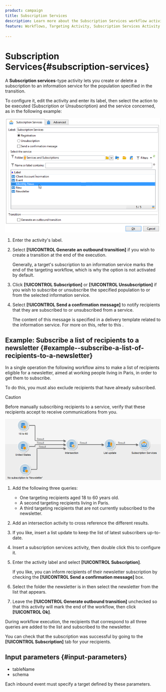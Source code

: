 ```yaml
---
product: campaign
title: Subscription Services
description: Learn more about the Subscription Services workflow activity
feature: Workflows, Targeting Activity, Subscription Services Activity

---
```

# Subscription Services{#subscription-services}



A **Subscription services**-type activity lets you create or delete a subscription to an information service for the population specified in the transition.

To configure it, edit the activity and enter its label, then select the action to be executed (Subscription or Unsubscription) and the service concerned, as in the following example:

![](assets/edit_service_inscription.png)

1. Enter the activity's label.
1. Select **[!UICONTROL Generate an outbound transition]** if you wish to create a transition at the end of the execution.

   Generally, a target's subscription to an information service marks the end of the targeting workflow, which is why the option is not activated by default.

1. Click **[!UICONTROL Subscription]** or **[!UICONTROL Unsubscription]** if you wish to subscribe or unsubscribe the specified population to or from the selected information service.
1. Select **[!UICONTROL Send a confirmation message]** to notify recipients that they are subscribed to or unsubscribed from a service.

   The content of this message is specified in a delivery template related to the information service. For more on this, refer to this  .

## Example: Subscribe a list of recipients to a newsletter {#example--subscribe-a-list-of-recipients-to-a-newsletter}

In a single operation the following workflow aims to make a list of recipients eligible for a newsletter, aimed at working people living in Paris, in order to get them to subscribe.

To do this, you must also exclude recipients that have already subscribed.

>[!CAUTION]
>
>Before manually subscribing recipients to a service, verify that these recipients accept to receive communications from you.

![](assets/subscription_services_example.png)

1. Add the following three queries:

    * One targeting recipients aged 18 to 60 years old.
    * A second targeting recipients living in Paris.
    * A third targeting recipients that are not currently subscribed to the newsletter.

1. Add an intersection activity to cross reference the different results.
1. If you like, insert a list update to keep the list of latest subscribers up-to-date.
1. Insert a subscription services activity, then double click this to configure it.
1. Enter the activity label and select **[!UICONTROL Subscription]**.

   If you like, you can inform recipients of their newsletter subscription by checking the **[!UICONTROL Send a confirmation message]** box.

1. Select the folder the newsletter is in then select the newsletter from the list that appears.
1. Leave the **[!UICONTROL Generate outbound transition]** unchecked so that this activity will mark the end of the workflow, then click **[!UICONTROL Ok]**.

During workflow execution, the recipients that correspond to all three queries are added to the list and subscribed to the newsletter.

You can check that the subscription was successful by going to the **[!UICONTROL Subscription]** tab for your recipients.

## Input parameters {#input-parameters}

* tableName
* schema

Each inbound event must specify a target defined by these parameters.
